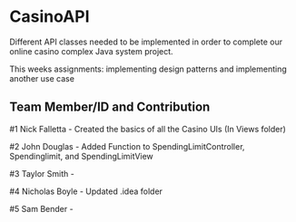# CasinoAPI

Different API classes needed to be implemented in order to complete our online casino complex Java system project.

This weeks assignments: implementing design patterns and implementing another use case

## Team Member/ID and Contribution

#1 Nick Falletta - Created the basics of all the Casino UIs (In Views folder)

#2 John Douglas - Added Function to SpendingLimitController, Spendinglimit, and SpendingLimitView

#3 Taylor Smith - 

#4 Nicholas Boyle - Updated .idea folder

#5 Sam Bender -
